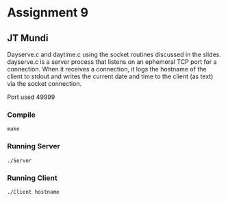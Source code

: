 # Assignment 9
## JT Mundi

Dayserve.c and daytime.c using the socket routines discussed in the slides. dayserve.c is a server process that listens on an ephemeral TCP port for a connection. When it receives a connection, it logs the hostname of the client to stdout and writes the current date and time to the client (as text) via the socket connection. 

Port used 49999

### Compile
```make```

### Running Server
```./Server```

### Running Client
```./Client hostname```

